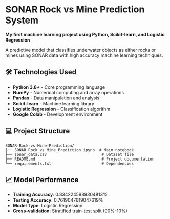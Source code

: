 # SONAR Rock vs Mine Prediction System

**My first machine learning project using Python, Scikit-learn, and Logistic Regression**

A predictive model that classifies underwater objects as either rocks or mines using SONAR data with high accuracy machine learning techniques.

## 🛠️ Technologies Used

- **Python 3.8+** - Core programming language
- **NumPy** - Numerical computing and array operations
- **Pandas** - Data manipulation and analysis
- **Scikit-learn** - Machine learning library
- **Logistic Regression** - Classification algorithm
- **Google Colab** - Development environment

## 💻 Project Structure
```
SONAR-Rock-vs-Mine-Prediction/
├── SONAR_Rock_vs_Mine_Prediction.ipynb  # Main notebook
├── sonar_data.csv                        # Dataset file
├── README.md                             # Project documentation
└── requirements.txt                      # Dependencies
```

## 📈 Model Performance

- **Training Accuracy**: 0.8342245989304813%
- **Testing Accuracy**: 0.7619047619047619%
- **Model Type**: Logistic Regression
- **Cross-validation**: Stratified train-test split (90%-10%)
